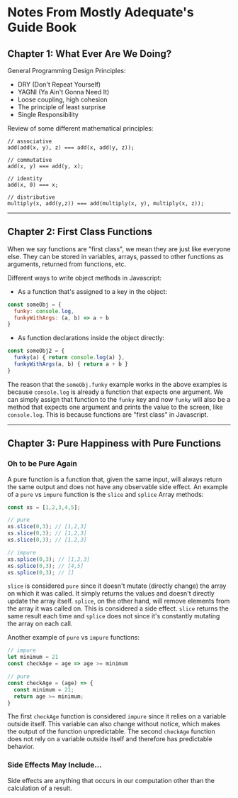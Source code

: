 # Notes From Mostly Adequate's Guide Book

## Chapter 1: What Ever Are We Doing?

General Programming Design Principles:
- DRY (Don't Repeat Yourself)
- YAGNI (Ya Ain't Gonna Need It)
- Loose coupling, high cohesion
- The principle of least surprise
- Single Responsibility

Review of some different mathematical principles:

```
// associative
add(add(x, y), z) === add(x, add(y, z));

// commutative
add(x, y) === add(y, x);

// identity
add(x, 0) === x;

// distributive
multiply(x, add(y,z)) === add(multiply(x, y), multiply(x, z));
```

-------

## Chapter 2: First Class Functions

When we say functions are "first class", we mean they are just like everyone else.  They can be stored in variables, arrays, passed to other functions as arguments, returned from functions, etc.

Different ways to write object methods in Javascript:

- As a function that's assigned to a key in the object:

```javascript
const someObj = {
  funky: console.log,
  funkyWithArgs: (a, b) => a + b
}
```

- As function declarations inside the object directly:

```javascript
const someObj2 = {
  funky(a) { return console.log(a) },
  funkyWithArgs(a, b) { return a + b }
}
```

The reason that the `someObj.funky` example works in the above examples is because `console.log` is already a function that expects one argument.  We can simply assign that function to the `funky` key and now `funky` will also be a method that expects one argument and prints the value to the screen, like `console.log`.  This is because functions are "first class" in Javascript.

-------

## Chapter 3: Pure Happiness with Pure Functions

### Oh to be Pure Again

A pure function is a function that, given the same input, will always return the same output and does not have any observable side effect.  An example of a `pure` vs `impure` function is the `slice` and `splice` Array methods:

```javascript
const xs = [1,2,3,4,5];

// pure
xs.slice(0,3); // [1,2,3]
xs.slice(0,3); // [1,2,3]
xs.slice(0,3); // [1,2,3]

// impure
xs.splice(0,3); // [1,2,3]
xs.splice(0,3); // [4,5]
xs.splice(0,3); // []
```

`slice` is considered `pure` since it doesn't mutate (directly change) the array on which it was called.  It simply returns the values and doesn't directly update the array itself.  `splice`, on the other hand, will remove elements from the array it was called on.  This is considered a side effect.  `slice` returns the same result each time and `splice` does not since it's constantly mutating the array on each call.

Another example of `pure` vs `impure` functions:

```javascript
// impure
let minimum = 21
const checkAge = age => age >= minimum

// pure
const checkAge = (age) => {
  const minimum = 21;
  return age >= minimum;
}
```

The first `checkAge` function is considered `impure` since it relies on a variable outside itself.  This variable can also change without notice, which makes the output of the function unpredictable.  The second `checkAge` function does not rely on a variable outside itself and therefore has predictable behavior.

### Side Effects May Include...

Side effects are anything that occurs in our computation other than the calculation of a result.
